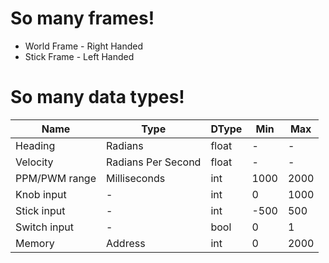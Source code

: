 # So many frames!

- World Frame - Right Handed
- Stick Frame - Left Handed

# So many data types!

| Name          | Type               | DType | Min  | Max  |
| ---           | ---                | ---   | ---  | ---  |
| Heading       | Radians            | float | -    | -    |
| Velocity      | Radians Per Second | float | -    | -    |
| PPM/PWM range | Milliseconds       | int   | 1000 | 2000 |
| Knob input    | -                  | int   | 0    | 1000 |
| Stick input   | -                  | int   | -500 | 500  |
| Switch input  | -                  | bool  | 0    | 1    |
| Memory        | Address            | int   | 0    | 2000 |